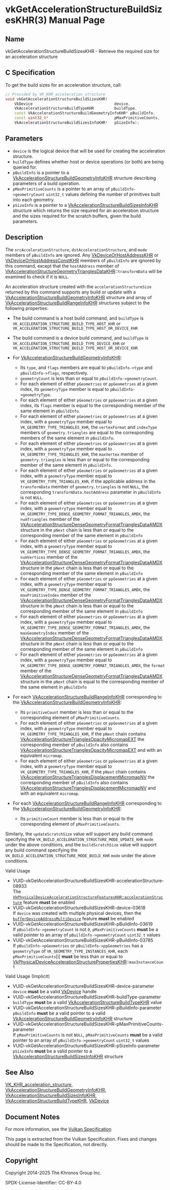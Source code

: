 # vkGetAccelerationStructureBuildSizesKHR(3) Manual Page

## Name

vkGetAccelerationStructureBuildSizesKHR - Retrieve the required size for an acceleration structure



## [](#_c_specification)C Specification

To get the build sizes for an acceleration structure, call:

```c++
// Provided by VK_KHR_acceleration_structure
void vkGetAccelerationStructureBuildSizesKHR(
    VkDevice                                    device,
    VkAccelerationStructureBuildTypeKHR         buildType,
    const VkAccelerationStructureBuildGeometryInfoKHR* pBuildInfo,
    const uint32_t*                             pMaxPrimitiveCounts,
    VkAccelerationStructureBuildSizesInfoKHR*   pSizeInfo);
```

## [](#_parameters)Parameters

- `device` is the logical device that will be used for creating the acceleration structure.
- `buildType` defines whether host or device operations (or both) are being queried for.
- `pBuildInfo` is a pointer to a [VkAccelerationStructureBuildGeometryInfoKHR](https://registry.khronos.org/vulkan/specs/latest/man/html/VkAccelerationStructureBuildGeometryInfoKHR.html) structure describing parameters of a build operation.
- `pMaxPrimitiveCounts` is a pointer to an array of `pBuildInfo->geometryCount` `uint32_t` values defining the number of primitives built into each geometry.
- `pSizeInfo` is a pointer to a [VkAccelerationStructureBuildSizesInfoKHR](https://registry.khronos.org/vulkan/specs/latest/man/html/VkAccelerationStructureBuildSizesInfoKHR.html) structure which returns the size required for an acceleration structure and the sizes required for the scratch buffers, given the build parameters.

## [](#_description)Description

The `srcAccelerationStructure`, `dstAccelerationStructure`, and `mode` members of `pBuildInfo` are ignored. Any [VkDeviceOrHostAddressKHR](https://registry.khronos.org/vulkan/specs/latest/man/html/VkDeviceOrHostAddressKHR.html) or [VkDeviceOrHostAddressConstKHR](https://registry.khronos.org/vulkan/specs/latest/man/html/VkDeviceOrHostAddressConstKHR.html) members of `pBuildInfo` are ignored by this command, except that the `hostAddress` member of [VkAccelerationStructureGeometryTrianglesDataKHR](https://registry.khronos.org/vulkan/specs/latest/man/html/VkAccelerationStructureGeometryTrianglesDataKHR.html)::`transformData` will be examined to check if it is `NULL`.

An acceleration structure created with the `accelerationStructureSize` returned by this command supports any build or update with a [VkAccelerationStructureBuildGeometryInfoKHR](https://registry.khronos.org/vulkan/specs/latest/man/html/VkAccelerationStructureBuildGeometryInfoKHR.html) structure and array of [VkAccelerationStructureBuildRangeInfoKHR](https://registry.khronos.org/vulkan/specs/latest/man/html/VkAccelerationStructureBuildRangeInfoKHR.html) structures subject to the following properties:

- The build command is a host build command, and `buildType` is `VK_ACCELERATION_STRUCTURE_BUILD_TYPE_HOST_KHR` or `VK_ACCELERATION_STRUCTURE_BUILD_TYPE_HOST_OR_DEVICE_KHR`
- The build command is a device build command, and `buildType` is `VK_ACCELERATION_STRUCTURE_BUILD_TYPE_DEVICE_KHR` or `VK_ACCELERATION_STRUCTURE_BUILD_TYPE_HOST_OR_DEVICE_KHR`
- For [VkAccelerationStructureBuildGeometryInfoKHR](https://registry.khronos.org/vulkan/specs/latest/man/html/VkAccelerationStructureBuildGeometryInfoKHR.html):
  
  - Its `type`, and `flags` members are equal to `pBuildInfo->type` and `pBuildInfo->flags`, respectively.
  - `geometryCount` is less than or equal to `pBuildInfo->geometryCount`.
  - For each element of either `pGeometries` or `ppGeometries` at a given index, its `geometryType` member is equal to `pBuildInfo->geometryType`.
  - For each element of either `pGeometries` or `ppGeometries` at a given index, its `flags` member is equal to the corresponding member of the same element in `pBuildInfo`.
  - For each element of either `pGeometries` or `ppGeometries` at a given index, with a `geometryType` member equal to `VK_GEOMETRY_TYPE_TRIANGLES_KHR`, the `vertexFormat` and `indexType` members of `geometry.triangles` are equal to the corresponding members of the same element in `pBuildInfo`.
  - For each element of either `pGeometries` or `ppGeometries` at a given index, with a `geometryType` member equal to `VK_GEOMETRY_TYPE_TRIANGLES_KHR`, the `maxVertex` member of `geometry.triangles` is less than or equal to the corresponding member of the same element in `pBuildInfo`.
  - For each element of either `pGeometries` or `ppGeometries` at a given index, with a `geometryType` member equal to `VK_GEOMETRY_TYPE_TRIANGLES_KHR`, if the applicable address in the `transformData` member of `geometry.triangles` is not `NULL`, the corresponding `transformData.hostAddress` parameter in `pBuildInfo` is not `NULL`.
  - For each element of either `pGeometries` or `ppGeometries` at a given index, with a `geometryType` member equal to `VK_GEOMETRY_TYPE_DENSE_GEOMETRY_FORMAT_TRIANGLES_AMDX`, the `numTriangles` member of the [VkAccelerationStructureDenseGeometryFormatTrianglesDataAMDX](https://registry.khronos.org/vulkan/specs/latest/man/html/VkAccelerationStructureDenseGeometryFormatTrianglesDataAMDX.html) structure in the `pNext` chain is less than or equal to the corresponding member of the same element in `pBuildInfo`
  - For each element of either `pGeometries` or `ppGeometries` at a given index, with a `geometryType` member equal to `VK_GEOMETRY_TYPE_DENSE_GEOMETRY_FORMAT_TRIANGLES_AMDX`, the `numVertices` member of the [VkAccelerationStructureDenseGeometryFormatTrianglesDataAMDX](https://registry.khronos.org/vulkan/specs/latest/man/html/VkAccelerationStructureDenseGeometryFormatTrianglesDataAMDX.html) structure in the `pNext` chain is less than or equal to the corresponding member of the same element in `pBuildInfo`
  - For each element of either `pGeometries` or `ppGeometries` at a given index, with a `geometryType` member equal to `VK_GEOMETRY_TYPE_DENSE_GEOMETRY_FORMAT_TRIANGLES_AMDX`, the `maxPrimitiveIndex` member of the [VkAccelerationStructureDenseGeometryFormatTrianglesDataAMDX](https://registry.khronos.org/vulkan/specs/latest/man/html/VkAccelerationStructureDenseGeometryFormatTrianglesDataAMDX.html) structure in the `pNext` chain is less than or equal to the corresponding member of the same element in `pBuildInfo`
  - For each element of either `pGeometries` or `ppGeometries` at a given index, with a `geometryType` member equal to `VK_GEOMETRY_TYPE_DENSE_GEOMETRY_FORMAT_TRIANGLES_AMDX`, the `maxGeometryIndex` member of the [VkAccelerationStructureDenseGeometryFormatTrianglesDataAMDX](https://registry.khronos.org/vulkan/specs/latest/man/html/VkAccelerationStructureDenseGeometryFormatTrianglesDataAMDX.html) structure in the `pNext` chain is less than or equal to the corresponding member of the same element in `pBuildInfo`
  - For each element of either `pGeometries` or `ppGeometries` at a given index, with a `geometryType` member equal to `VK_GEOMETRY_TYPE_DENSE_GEOMETRY_FORMAT_TRIANGLES_AMDX`, the `format` member of the [VkAccelerationStructureDenseGeometryFormatTrianglesDataAMDX](https://registry.khronos.org/vulkan/specs/latest/man/html/VkAccelerationStructureDenseGeometryFormatTrianglesDataAMDX.html) structure in the `pNext` chain is equal to the corresponding member of the same element in `pBuildInfo`
- For each [VkAccelerationStructureBuildRangeInfoKHR](https://registry.khronos.org/vulkan/specs/latest/man/html/VkAccelerationStructureBuildRangeInfoKHR.html) corresponding to the [VkAccelerationStructureBuildGeometryInfoKHR](https://registry.khronos.org/vulkan/specs/latest/man/html/VkAccelerationStructureBuildGeometryInfoKHR.html):
  
  - Its `primitiveCount` member is less than or equal to the corresponding element of `pMaxPrimitiveCounts`.
  - For each element of either `pGeometries` or `ppGeometries` at a given index, with a `geometryType` member equal to `VK_GEOMETRY_TYPE_TRIANGLES_KHR`, if the `pNext` chain contains [VkAccelerationStructureTrianglesOpacityMicromapEXT](https://registry.khronos.org/vulkan/specs/latest/man/html/VkAccelerationStructureTrianglesOpacityMicromapEXT.html) the corresponding member of `pBuildInfo` also contains [VkAccelerationStructureTrianglesOpacityMicromapEXT](https://registry.khronos.org/vulkan/specs/latest/man/html/VkAccelerationStructureTrianglesOpacityMicromapEXT.html) and with an equivalent `micromap`.
  - For each element of either `pGeometries` or `ppGeometries` at a given index, with a `geometryType` member equal to `VK_GEOMETRY_TYPE_TRIANGLES_KHR`, if the `pNext` chain contains [VkAccelerationStructureTrianglesDisplacementMicromapNV](https://registry.khronos.org/vulkan/specs/latest/man/html/VkAccelerationStructureTrianglesDisplacementMicromapNV.html) the corresponding member of `pBuildInfo` also contains [VkAccelerationStructureTrianglesDisplacementMicromapNV](https://registry.khronos.org/vulkan/specs/latest/man/html/VkAccelerationStructureTrianglesDisplacementMicromapNV.html) and with an equivalent `micromap`.
- For each [VkAccelerationStructureBuildRangeInfoKHR](https://registry.khronos.org/vulkan/specs/latest/man/html/VkAccelerationStructureBuildRangeInfoKHR.html) corresponding to the [VkAccelerationStructureBuildGeometryInfoKHR](https://registry.khronos.org/vulkan/specs/latest/man/html/VkAccelerationStructureBuildGeometryInfoKHR.html):
  
  - Its `primitiveCount` member is less than or equal to the corresponding element of `pMaxPrimitiveCounts`.

Similarly, the `updateScratchSize` value will support any build command specifying the `VK_BUILD_ACCELERATION_STRUCTURE_MODE_UPDATE_KHR` `mode` under the above conditions, and the `buildScratchSize` value will support any build command specifying the `VK_BUILD_ACCELERATION_STRUCTURE_MODE_BUILD_KHR` `mode` under the above conditions.

Valid Usage

- [](#VUID-vkGetAccelerationStructureBuildSizesKHR-accelerationStructure-08933)VUID-vkGetAccelerationStructureBuildSizesKHR-accelerationStructure-08933  
  The [`VkPhysicalDeviceAccelerationStructureFeaturesKHR`::`accelerationStructure`](https://registry.khronos.org/vulkan/specs/latest/html/vkspec.html#features-accelerationStructure) feature **must** be enabled
- [](#VUID-vkGetAccelerationStructureBuildSizesKHR-device-03618)VUID-vkGetAccelerationStructureBuildSizesKHR-device-03618  
  If `device` was created with multiple physical devices, then the [`bufferDeviceAddressMultiDevice`](https://registry.khronos.org/vulkan/specs/latest/html/vkspec.html#features-bufferDeviceAddressMultiDevice) feature **must** be enabled
- [](#VUID-vkGetAccelerationStructureBuildSizesKHR-pBuildInfo-03619)VUID-vkGetAccelerationStructureBuildSizesKHR-pBuildInfo-03619  
  If `pBuildInfo->geometryCount` is not `0`, `pMaxPrimitiveCounts` **must** be a valid pointer to an array of `pBuildInfo->geometryCount` `uint32_t` values
- [](#VUID-vkGetAccelerationStructureBuildSizesKHR-pBuildInfo-03785)VUID-vkGetAccelerationStructureBuildSizesKHR-pBuildInfo-03785  
  If `pBuildInfo->pGeometries` or `pBuildInfo->ppGeometries` has a `geometryType` of `VK_GEOMETRY_TYPE_INSTANCES_KHR`, each `pMaxPrimitiveCounts`\[i] **must** be less than or equal to [VkPhysicalDeviceAccelerationStructurePropertiesKHR](https://registry.khronos.org/vulkan/specs/latest/man/html/VkPhysicalDeviceAccelerationStructurePropertiesKHR.html)::`maxInstanceCount`

Valid Usage (Implicit)

- [](#VUID-vkGetAccelerationStructureBuildSizesKHR-device-parameter)VUID-vkGetAccelerationStructureBuildSizesKHR-device-parameter  
  `device` **must** be a valid [VkDevice](https://registry.khronos.org/vulkan/specs/latest/man/html/VkDevice.html) handle
- [](#VUID-vkGetAccelerationStructureBuildSizesKHR-buildType-parameter)VUID-vkGetAccelerationStructureBuildSizesKHR-buildType-parameter  
  `buildType` **must** be a valid [VkAccelerationStructureBuildTypeKHR](https://registry.khronos.org/vulkan/specs/latest/man/html/VkAccelerationStructureBuildTypeKHR.html) value
- [](#VUID-vkGetAccelerationStructureBuildSizesKHR-pBuildInfo-parameter)VUID-vkGetAccelerationStructureBuildSizesKHR-pBuildInfo-parameter  
  `pBuildInfo` **must** be a valid pointer to a valid [VkAccelerationStructureBuildGeometryInfoKHR](https://registry.khronos.org/vulkan/specs/latest/man/html/VkAccelerationStructureBuildGeometryInfoKHR.html) structure
- [](#VUID-vkGetAccelerationStructureBuildSizesKHR-pMaxPrimitiveCounts-parameter)VUID-vkGetAccelerationStructureBuildSizesKHR-pMaxPrimitiveCounts-parameter  
  If `pMaxPrimitiveCounts` is not `NULL`, `pMaxPrimitiveCounts` **must** be a valid pointer to an array of `pBuildInfo->geometryCount` `uint32_t` values
- [](#VUID-vkGetAccelerationStructureBuildSizesKHR-pSizeInfo-parameter)VUID-vkGetAccelerationStructureBuildSizesKHR-pSizeInfo-parameter  
  `pSizeInfo` **must** be a valid pointer to a [VkAccelerationStructureBuildSizesInfoKHR](https://registry.khronos.org/vulkan/specs/latest/man/html/VkAccelerationStructureBuildSizesInfoKHR.html) structure

## [](#_see_also)See Also

[VK\_KHR\_acceleration\_structure](https://registry.khronos.org/vulkan/specs/latest/man/html/VK_KHR_acceleration_structure.html), [VkAccelerationStructureBuildGeometryInfoKHR](https://registry.khronos.org/vulkan/specs/latest/man/html/VkAccelerationStructureBuildGeometryInfoKHR.html), [VkAccelerationStructureBuildSizesInfoKHR](https://registry.khronos.org/vulkan/specs/latest/man/html/VkAccelerationStructureBuildSizesInfoKHR.html), [VkAccelerationStructureBuildTypeKHR](https://registry.khronos.org/vulkan/specs/latest/man/html/VkAccelerationStructureBuildTypeKHR.html), [VkDevice](https://registry.khronos.org/vulkan/specs/latest/man/html/VkDevice.html)

## [](#_document_notes)Document Notes

For more information, see the [Vulkan Specification](https://registry.khronos.org/vulkan/specs/latest/html/vkspec.html#vkGetAccelerationStructureBuildSizesKHR)

This page is extracted from the Vulkan Specification. Fixes and changes should be made to the Specification, not directly.

## [](#_copyright)Copyright

Copyright 2014-2025 The Khronos Group Inc.

SPDX-License-Identifier: CC-BY-4.0